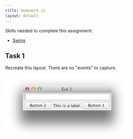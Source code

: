 ```yaml
---
title: Homework 12
layout: default
---
```


Skills needed to complete this assignment:

- [Swing](/lecture/swing.html)

## Task 1

Recreate this layout. There are no "events" to capture.

![Gui 1](/homework/gui-1.png)
